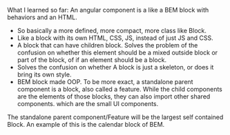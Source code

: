 What I learned so far:
An angular component is a like a BEM block with behaviors and an HTML.
- So basically a more defined, more compact, more class like Block.
- Like a block with its own HTML, CSS, JS, instead of just JS and CSS.
- A block that can have children block. Solves the problem of the confusion on whether this element should be a mixed outside block or part of the block, of if an element should be a block. 
- Solves the confusion on whether A block is just a skeleton, or does it bring its own style.
- BEM block made OOP.
To be more exact, a standalone parent component is a block, also called a feature. While the child components are the elements of those blocks, they can also import other shared components. which are the small UI components.

The standalone parent component/Feature will be the largest self contained Block. An example of this is the calendar block of BEM.


